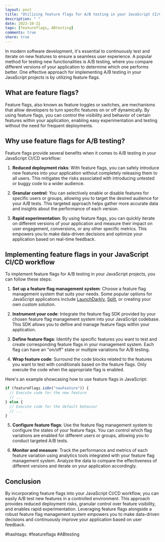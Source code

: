 ```yaml
---
layout: post
title: "Utilizing feature flags for A/B testing in your JavaScript CI/CD workflow"
description: " "
date: 2023-10-31
tags: [featureflags, ABtesting]
comments: true
share: true
---
```


In modern software development, it's essential to continuously test and iterate on new features to ensure a seamless user experience. A popular method for testing new functionalities is A/B testing, where you compare different versions of your application to determine which one performs better. One effective approach for implementing A/B testing in your JavaScript projects is by utilizing feature flags.

## What are feature flags?

Feature flags, also known as feature toggles or switches, are mechanisms that allow developers to turn specific features on or off dynamically. By using feature flags, you can control the visibility and behavior of certain features within your application, enabling easy experimentation and testing without the need for frequent deployments.

## Why use feature flags for A/B testing?

Feature flags provide several benefits when it comes to A/B testing in your JavaScript CI/CD workflow:

1. **Reduced deployment risks**: With feature flags, you can safely introduce new features into your application without completely releasing them to all users. This mitigates the risks associated with introducing untested or buggy code to a wider audience.

2. **Granular control**: You can selectively enable or disable features for specific users or groups, allowing you to target the desired audience for your A/B tests. This targeted approach helps gather more accurate data and insights about the performance of each version.

3. **Rapid experimentation**: By using feature flags, you can quickly iterate on different versions of your application and measure their impact on user engagement, conversions, or any other specific metrics. This empowers you to make data-driven decisions and optimize your application based on real-time feedback.

## Implementing feature flags in your JavaScript CI/CD workflow

To implement feature flags for A/B testing in your JavaScript projects, you can follow these steps:

1. **Set up a feature flag management system**: Choose a feature flag management system that suits your needs. Some popular options for JavaScript applications include [LaunchDarkly](https://launchdarkly.com/), [Split](https://www.split.io/), or creating your own custom solution.

2. **Instrument your code**: Integrate the feature flag SDK provided by your chosen feature flag management system into your JavaScript codebase. This SDK allows you to define and manage feature flags within your application.

3. **Define feature flags**: Identify the specific features you want to test and create corresponding feature flags in your management system. Each flag can have an "on/off" state or multiple variations for A/B testing.

4. **Wrap feature code**: Surround the code blocks related to the features you want to test with conditionals based on the feature flags. Only execute the code when the appropriate flag is enabled.

Here's an example showcasing how to use feature flags in JavaScript:

```javascript
if (featureFlags.isOn("newFeature")) {
  // Execute code for the new feature
  // ...
} else {
  // Execute code for the default behavior
  // ...
}
```

5. **Configure feature flags**: Use the feature flag management system to configure the states of your feature flags. You can control which flag variations are enabled for different users or groups, allowing you to conduct targeted A/B tests.

6. **Monitor and measure**: Track the performance and metrics of each feature variation using analytics tools integrated with your feature flag management system. Analyze the data to compare the effectiveness of different versions and iterate on your application accordingly.

## Conclusion

By incorporating feature flags into your JavaScript CI/CD workflow, you can easily A/B test new features in a controlled environment. This approach provides reduced deployment risks, granular control over feature visibility, and enables rapid experimentation. Leveraging feature flags alongside a robust feature flag management system empowers you to make data-driven decisions and continuously improve your application based on user feedback.

#hashtags: #featureflags #ABtesting